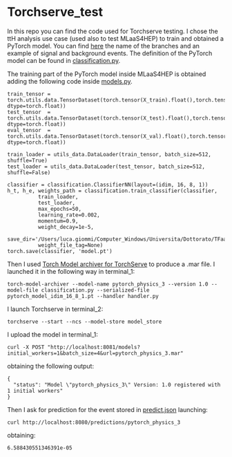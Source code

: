 # Torchserve_test
In this repo you can find the code used for Torchserve testing.
I chose the ttH analysis use case (used also to test MLaaS4HEP) to train and obtained a PyTorch model.
You can find [here](https://github.com/lgiommi/Torchserve_test/blob/main/keys_values_example.txt) the name of the branches and an example of signal and background events.
The definition of the PyTorch model can be found in [classification.py](https://github.com/lgiommi/Torchserve_test/blob/main/classification.py).

The training part of the PyTorch model inside MLaaS4HEP is obtained adding the following code inside [models.py](https://github.com/lgiommi/MLaaS4HEP/blob/master/src/python/MLaaS4HEP/models.py).
```
train_tensor = torch.utils.data.TensorDataset(torch.tensor(X_train).float(),torch.tensor(Y_train, dtype=torch.float))
test_tensor  = torch.utils.data.TensorDataset(torch.tensor(X_test).float(),torch.tensor(Y_test, dtype=torch.float))
eval_tensor  = torch.utils.data.TensorDataset(torch.tensor(X_val).float(),torch.tensor(Y_val, dtype=torch.float))

train_loader = utils_data.DataLoader(train_tensor, batch_size=512, shuffle=True)
test_loader = utils_data.DataLoader(test_tensor, batch_size=512, shuffle=False)

classifier = classification.ClassifierNN(layout=(idim, 16, 8, 1))
h_t, h_e, weights_path = classification.train_classifier(classifier, 
          train_loader, 
          test_loader,
          max_epochs=50,
          learning_rate=0.002,
          momentum=0.9,
          weight_decay=1e-5,
          save_dir='/Users/luca.giommi/Computer_Windows/Universita/Dottorato/TFaaS/MLaaS4HEP/src/python/MLaaS4HEP/weights',
          weight_file_tag=None)
torch.save(classifier, 'model.pt')
```

Then I used [Torch Model archiver for TorchServe](https://github.com/pytorch/serve/blob/master/model-archiver/README.md) to produce a .mar file.
I launched it in the following way in terminal_1:
```
torch-model-archiver --model-name pytorch_physics_3 --version 1.0 --model-file classification.py --serialized-file pytorch_model_idim_16_8_1.pt --handler handler.py
```
I launch Torchserve in terminal_2:
```
torchserve --start --ncs --model-store model_store
```
I upload the model in terminal_1:
```
curl -X POST "http://localhost:8081/models?initial_workers=1&batch_size=4&url=pytorch_physics_3.mar"
```
obtaining the following output:
```
{
  "status": "Model \"pytorch_physics_3\" Version: 1.0 registered with 1 initial workers"
}
```
Then I ask for prediction for the event stored in [predict.json](https://github.com/lgiommi/Torchserve_test/blob/main/predict.json) launching:
```
curl http://localhost:8080/predictions/pytorch_physics_3
```
obtaining:
```
6.588430551346391e-05
```

